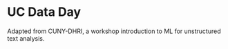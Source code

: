 # UC Data Day
Adapted from CUNY-DHRI, a workshop introduction to ML for unstructured text analysis. 
